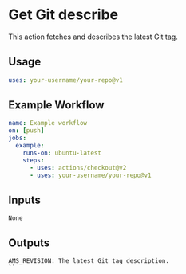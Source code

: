 # Get Git describe

This action fetches and describes the latest Git tag.

## Usage

```yaml
uses: your-username/your-repo@v1
```

## Example Workflow
```yaml
name: Example workflow
on: [push]
jobs:
  example:
    runs-on: ubuntu-latest
    steps:
      - uses: actions/checkout@v2
      - uses: your-username/your-repo@v1
```

## Inputs
```
None
```

## Outputs
```
AMS_REVISION: The latest Git tag description.
``